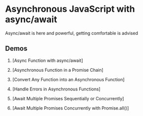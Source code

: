 # Asynchronous JavaScript with async/await

Async/await is here and powerful, getting comfortable is advised

## Demos

1. [Async Function with async/await]

2. [Asynchronous Function in a Promise Chain]

3. [Convert Any Function into an Asynchronous Function]

4. [Handle Errors in Asynchronous Functions]

5. [Await Multiple Promises Sequentially or Concurrently]

6. [Await Multiple Promises Concurrently with Promise.all()]
